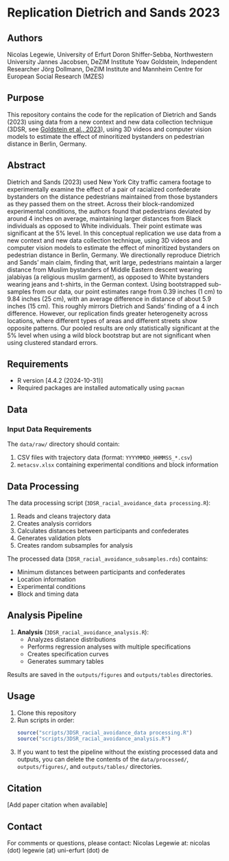 # Replication Dietrich and Sands 2023

## Authors

Nicolas Legewie, University of Erfurt
Doron Shiffer-Sebba, Northwestern University
Jannes Jacobsen, DeZIM Institute
Yoav Goldstein, Independent Researcher
Jörg Dollmann, DeZIM Institute and Mannheim Centre for European Social Research (MZES)


## Purpose

This repository contains the code for the replication of Dietrich and Sands (2023) using data from a new context and new data collection technique (3DSR, see [Goldstein et al., 2023](https://doi.org/10.1177/00491241221147)), using 3D videos and computer vision models to estimate the effect of minoritized bystanders on pedestrian distance in Berlin, Germany.


## Abstract

Dietrich and Sands (2023) used New York City traffic camera footage to experimentally examine the effect of a pair of racialized confederate bystanders on the distance pedestrians maintained from those bystanders as they passed them on the street. Across their block-randomized experimental conditions, the authors found that pedestrians deviated by around 4 inches on average, maintaining larger distances from Black individuals as opposed to White individuals. Their point estimate was significant at the 5% level. In this conceptual replication we use data from a new context and new data collection technique, using 3D videos and computer vision models to estimate the effect of minoritized bystanders on pedestrian distance in Berlin, Germany. We directionally reproduce Dietrich and Sands’ main claim, finding that, writ large, pedestrians maintain a larger distance from Muslim bystanders of Middle Eastern descent wearing jalabiyas (a religious muslim garment), as opposed to White bystanders wearing jeans and t-shirts, in the German context. Using bootstrapped sub-samples from our data, our point estimates range from 0.39 inches (1 cm) to 9.84 inches (25 cm), with an average difference in distance of about 5.9 inches (15 cm). This roughly mirrors Dietrich and Sands’ finding of a 4 inch difference. However, our replication finds greater heterogeneity across locations, where different types of areas and different streets show opposite patterns. Our pooled results are only statistically significant at the 5% level when using a wild block bootstrap but are not significant when using clustered standard errors.


## Requirements

- R version [4.4.2 (2024-10-31)]
- Required packages are installed automatically using `pacman`

## Data

### Input Data Requirements
The `data/raw/` directory should contain:
1. CSV files with trajectory data (format: `YYYYMMDD_HHMMSS_*.csv`)
2. `metacsv.xlsx` containing experimental conditions and block information

## Data Processing
The data processing script (`3DSR_racial_avoidance_data processing.R`):
1. Reads and cleans trajectory data
2. Creates analysis corridors
3. Calculates distances between participants and confederates
4. Generates validation plots
5. Creates random subsamples for analysis

The processed data (`3DSR_racial_avoidance_subsamples.rds`) contains:
- Minimum distances between participants and confederates
- Location information
- Experimental conditions
- Block and timing data


## Analysis Pipeline

1. **Analysis** (`3DSR_racial_avoidance_analysis.R`):
   - Analyzes distance distributions
   - Performs regression analyses with multiple specifications
   - Creates specification curves
   - Generates summary tables

Results are saved in the `outputs/figures` and `outputs/tables` directories.


## Usage

1. Clone this repository
2. Run scripts in order:
   ```R
   source("scripts/3DSR_racial_avoidance_data processing.R")
   source("scripts/3DSR_racial_avoidance_analysis.R")
   ```
3. If you want to test the pipeline without the existing processed data and outputs, you can delete the contents of the `data/processed/`, `outputs/figures/`, and `outputs/tables/` directories.


## Citation

[Add paper citation when available]

## Contact

For comments or questions, please contact: Nicolas Legewie at: nicolas (dot) legewie (at) uni-erfurt (dot) de
